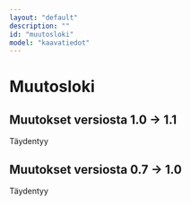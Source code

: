 ```yaml
---
layout: "default"
description: ""
id: "muutosloki"
model: "kaavatiedot"
---
```

# Muutosloki

## Muutokset versiosta 1.0 -> 1.1
Täydentyy

## Muutokset versiosta 0.7 -> 1.0
Täydentyy
